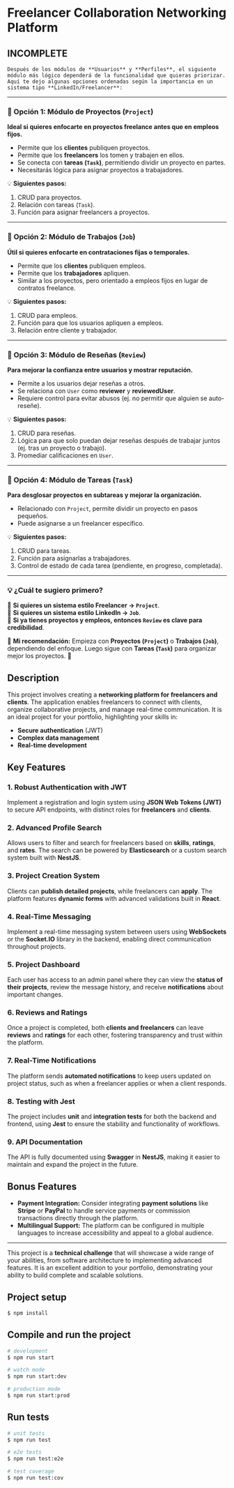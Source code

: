 # Freelancer Collaboration Networking Platform
## INCOMPLETE
    Después de los módulos de **Usuarios** y **Perfiles**, el siguiente módulo más lógico dependerá de la funcionalidad que quieras priorizar. Aquí te dejo algunas opciones ordenadas según la importancia en un sistema tipo **LinkedIn/Freelancer**:  

---

### **🔹 Opción 1: Módulo de Proyectos (`Project`)**  
**Ideal si quieres enfocarte en proyectos freelance antes que en empleos fijos.**  
- Permite que los **clientes** publiquen proyectos.  
- Permite que los **freelancers** los tomen y trabajen en ellos.  
- Se conecta con **tareas (`Task`)**, permitiendo dividir un proyecto en partes.  
- Necesitarás lógica para asignar proyectos a trabajadores.  

💡 **Siguientes pasos:**  
1. CRUD para proyectos.  
2. Relación con tareas (`Task`).  
3. Función para asignar freelancers a proyectos.  

---

### **🔹 Opción 2: Módulo de Trabajos (`Job`)**  
**Útil si quieres enfocarte en contrataciones fijas o temporales.**  
- Permite que los **clientes** publiquen empleos.  
- Permite que los **trabajadores** apliquen.  
- Similar a los proyectos, pero orientado a empleos fijos en lugar de contratos freelance.  

💡 **Siguientes pasos:**  
1. CRUD para empleos.  
2. Función para que los usuarios apliquen a empleos.  
3. Relación entre cliente y trabajador.  

---

### **🔹 Opción 3: Módulo de Reseñas (`Review`)**  
**Para mejorar la confianza entre usuarios y mostrar reputación.**  
- Permite a los usuarios dejar reseñas a otros.  
- Se relaciona con `User` como **reviewer** y **reviewedUser**.  
- Requiere control para evitar abusos (ej. no permitir que alguien se auto-reseñe).  

💡 **Siguientes pasos:**  
1. CRUD para reseñas.  
2. Lógica para que solo puedan dejar reseñas después de trabajar juntos (ej. tras un proyecto o trabajo).  
3. Promediar calificaciones en `User`.  

---

### **🔹 Opción 4: Módulo de Tareas (`Task`)**  
**Para desglosar proyectos en subtareas y mejorar la organización.**  
- Relacionado con `Project`, permite dividir un proyecto en pasos pequeños.  
- Puede asignarse a un freelancer específico.  

💡 **Siguientes pasos:**  
1. CRUD para tareas.  
2. Función para asignarlas a trabajadores.  
3. Control de estado de cada tarea (pendiente, en progreso, completada).  

---

### **💡 ¿Cuál te sugiero primero?**  
🔹 **Si quieres un sistema estilo Freelancer → `Project`**.  
🔹 **Si quieres un sistema estilo LinkedIn → `Job`**.  
🔹 **Si ya tienes proyectos y empleos, entonces `Review` es clave para credibilidad**.  

🔹 **Mi recomendación:** Empieza con **Proyectos (`Project`)** o **Trabajos (`Job`)**, dependiendo del enfoque. Luego sigue con **Tareas (`Task`)** para organizar mejor los proyectos. 🚀

## Description

This project involves creating a **networking platform for freelancers and clients**. The application enables freelancers to connect with clients, organize collaborative projects, and manage real-time communication. It is an ideal project for your portfolio, highlighting your skills in:

- **Secure authentication** (JWT)
- **Complex data management**
- **Real-time development**

## Key Features

### 1. **Robust Authentication with JWT**
Implement a registration and login system using **JSON Web Tokens (JWT)** to secure API endpoints, with distinct roles for **freelancers** and **clients**.

### 2. **Advanced Profile Search**
Allows users to filter and search for freelancers based on **skills**, **ratings**, and **rates**. The search can be powered by **Elasticsearch** or a custom search system built with **NestJS**.

### 3. **Project Creation System**
Clients can **publish detailed projects**, while freelancers can **apply**. The platform features **dynamic forms** with advanced validations built in **React**.

### 4. **Real-Time Messaging**
Implement a real-time messaging system between users using **WebSockets** or the **Socket.IO** library in the backend, enabling direct communication throughout projects.

### 5. **Project Dashboard**
Each user has access to an admin panel where they can view the **status of their projects**, review the message history, and receive **notifications** about important changes.

### 6. **Reviews and Ratings**
Once a project is completed, both **clients and freelancers** can leave **reviews** and **ratings** for each other, fostering transparency and trust within the platform.

### 7. **Real-Time Notifications**
The platform sends **automated notifications** to keep users updated on project status, such as when a freelancer applies or when a client responds.

### 8. **Testing with Jest**
The project includes **unit** and **integration tests** for both the backend and frontend, using **Jest** to ensure the stability and functionality of workflows.

### 9. **API Documentation**
The API is fully documented using **Swagger** in **NestJS**, making it easier to maintain and expand the project in the future.

## Bonus Features

- **Payment Integration:** Consider integrating **payment solutions** like **Stripe** or **PayPal** to handle service payments or commission transactions directly through the platform.
- **Multilingual Support:** The platform can be configured in multiple languages to increase accessibility and appeal to a global audience.

---

This project is a **technical challenge** that will showcase a wide range of your abilities, from software architecture to implementing advanced features. It is an excellent addition to your portfolio, demonstrating your ability to build complete and scalable solutions.

## Project setup

```bash
$ npm install
```

## Compile and run the project

```bash
# development
$ npm run start

# watch mode
$ npm run start:dev

# production mode
$ npm run start:prod
```

## Run tests

```bash
# unit tests
$ npm run test

# e2e tests
$ npm run test:e2e

# test coverage
$ npm run test:cov
```